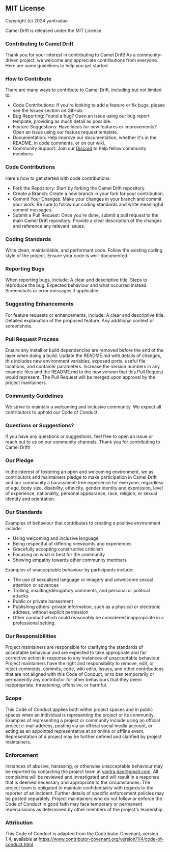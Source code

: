 ## MIT License

Copyright (c) 2024 yantradao

Camel Drift is released under the MIT License.

### Contributing to Camel Drift
Thank you for your interest in contributing to Camel Drift! As a community-driven project, we welcome and appreciate contributions from everyone. 
Here are some guidelines to help you get started.

### How to Contribute
There are many ways to contribute to Camel Drift, including but not limited to:
* Code Contributions: If you're looking to add a feature or fix bugs, please see the Issues section on GitHub.
* Bug Reporting: Found a bug? Open an issue using our bug report template, providing as much detail as possible.
* Feature Suggestions: Have ideas for new features or improvements? Open an issue using our feature request template.
* Documentation: Help improve our documentation, whether it's in the README, in code comments, or on our wiki.
* Community Support: Join our [Discord](https://discord.gg/Y8UrM2u8Hs) to help fellow community members.

### Code Contributions
Here's how to get started with code contributions:
* Fork the Repository: Start by forking the Camel Drift repository.
* Create a Branch: Create a new branch in your fork for your contribution.
* Commit Your Changes: Make your changes in your branch and commit your work. Be sure to follow our coding standards and write meaningful commit messages.
* Submit a Pull Request: Once you're done, submit a pull request to the main Camel Drift repository. Provide a clear description of the changes and reference any relevant issues.

### Coding Standards
Write clean, maintainable, and performant code.
Follow the existing coding style of the project.
Ensure your code is well-documented.

### Reporting Bugs
When reporting bugs, include:
A clear and descriptive title.
Steps to reproduce the bug.
Expected behaviour and what occurred instead.
Screenshots or error messages if applicable.

### Suggesting Enhancements
For feature requests or enhancements, include:
A clear and descriptive title.
Detailed explanation of the proposed feature.
Any additional context or screenshots.

### Pull Request Process
Ensure any install or build dependencies are removed before the end of the layer when doing a build.
Update the README.md with details of changes, this includes new environment variables, exposed ports, useful file locations, and container parameters.
Increase the version numbers in any example files and the README.md to the new version that this Pull Request would represent.
The Pull Request will be merged upon approval by the project maintainers.

### Community Guidelines
We strive to maintain a welcoming and inclusive community. We expect all contributors to uphold our Code of Conduct.

### Questions or Suggestions?
If you have any questions or suggestions, feel free to open an issue or reach out to us on our community channels.
Thank you for contributing to Camel Drift!


### Our Pledge
In the interest of fostering an open and welcoming environment, we as contributors and maintainers pledge to make participation in Camel Drift and our community a 
harassment-free experience for everyone, regardless of age, body size, disability, ethnicity, gender identity and expression, level of experience, nationality, personal appearance, race, religion, or sexual identity and orientation.

### Our Standards
Examples of behaviour that contributes to creating a positive environment include:
* Using welcoming and inclusive language
* Being respectful of differing viewpoints and experiences
* Gracefully accepting constructive criticism
* Focusing on what is best for the community
* Showing empathy towards other community members

Examples of unacceptable behaviour by participants include:
* The use of sexualized language or imagery and unwelcome sexual attention or advances
* Trolling, insulting/derogatory comments, and personal or political attacks
* Public or private harassment
* Publishing others' private information, such as a physical or electronic address, without explicit permission
* Other conduct which could reasonably be considered inappropriate in a professional setting.

### Our Responsibilities
Project maintainers are responsible for clarifying the standards of acceptable behaviour and are expected to take appropriate and fair corrective action in response to any instances of unacceptable behaviour.
Project maintainers have the right and responsibility to remove, edit, or reject comments, commits, code, wiki edits, issues, and other contributions that are not aligned with this Code of Conduct, or to ban temporarily or permanently any contributor for other behaviours that they deem inappropriate, threatening, offensive, or harmful.

### Scope
This Code of Conduct applies both within project spaces and in public spaces when an individual is representing the project or its community. Examples of representing a project or community include using an official project e-mail address, posting via an official social media account, or acting as an appointed representative at an online or offline event. Representation of a project may be further defined and clarified by project maintainers.

### Enforcement
Instances of abusive, harassing, or otherwise unacceptable behaviour may be reported by contacting the project team at yantra.dao@gmail.com. All complaints will be reviewed and investigated and will result in a response that is deemed necessary and appropriate to the circumstances. The project team is obligated to maintain confidentiality with regards to the reporter of an incident. Further details of specific enforcement policies may be posted separately.
Project maintainers who do not follow or enforce the Code of Conduct in good faith may face temporary or permanent repercussions as determined by other members of the project's leadership.

### Attribution
This Code of Conduct is adapted from the Contributor Covenant, version 1.4, available at https://www.contributor-covenant.org/version/1/4/code-of-conduct.html.
